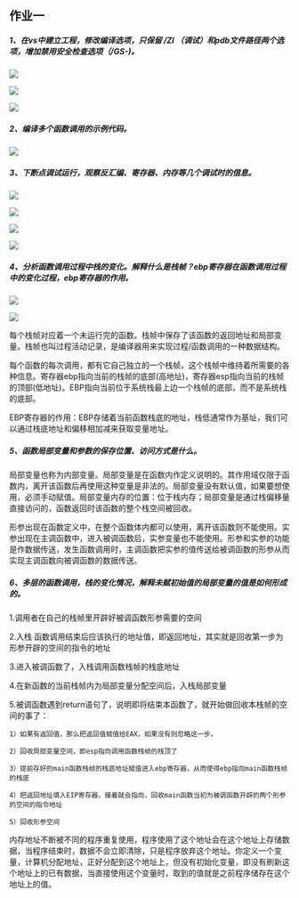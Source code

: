 ## 作业一

##### 1、在vs中建立工程，修改编译选项，只保留 /ZI （调试）和pdb文件路径两个选项，增加禁用安全检查选项（/GS-)。

![](img/属性设置1.png)

![](img/属性设置2.png)

![](img/属性设置3.png)

##### 2、编译多个函数调用的示例代码。

![](img/源文件.png)

##### 3、下断点调试运行，观察反汇编、寄存器、内存等几个调试时的信息。

![](img/下断点并启用调试.png)

![](img/反汇编.png)

![](img/观察寄存器窗口.png)

![](img/打开内存窗口.png)

##### 4、分析函数调用过程中栈的变化。解释什么是栈帧？ebp寄存器在函数调用过程中的变化过程，ebp寄存器的作用。

![](img/查看二进制与对应汇编语言.png)

![](img/EIP和ESP发生改变.png)

每个栈帧对应着一个未运行完的函数。栈帧中保存了该函数的返回地址和局部变量。栈帧也叫过程活动记录，是编译器用来实现过程/函数调用的一种数据结构。

每个函数的每次调用，都有它自己独立的一个栈帧，这个栈帧中维持着所需要的各种信息。寄存器ebp指向当前的栈帧的底部(高地址)，寄存器esp指向当前的栈帧的顶部(低地址)。EBP指向当前位于系统栈最上边一个栈帧的底部，而不是系统栈的底部。

EBP寄存器的作用：EBP存储着当前函数栈底的地址，栈低通常作为基址，我们可以通过栈底地址和偏移相加减来获取变量地址。

##### 5、函数局部变量和参数的保存位置、访问方式是什么。

局部变量也称为内部变量。局部变量是在函数内作定义说明的。其作用域仅限于函数内，离开该函数后再使用这种变量是非法的。局部变量没有默认值，如果要想使用，必须手动赋值。局部变量内存的位置：位于栈内存；局部变量是通过栈偏移量直接访问的，函数返回时该函数的整个栈空间被回收。

形参出现在函数定义中，在整个函数体内都可以使用，离开该函数则不能使用。实参出现在主调函数中，进入被调函数后，实参变量也不能使用。形参和实参的功能是作数据传送，发生函数调用时，主调函数把实参的值传送给被调函数的形参从而实现主调函数向被调函数的数据传送。

##### 6、多层的函数调用，栈的变化情况，解释未赋初始值的局部变量的值是如何形成的。

1.调用者在自己的栈帧里开辟好被调函数形参需要的空间

2.入栈 函数调用结束后应该执行的地址值，即返回地址，其实就是回收第一步为形参开辟的空间的指令的地址

3.进入被调函数了，入栈调用函数栈帧的栈底地址

4.在新函数的当前栈帧内为局部变量分配空间后，入栈局部变量

5.被调函数遇到return语句了，说明即将结束本函数了，就开始做回收本栈帧的空间的事了：

    1）如果有返回值，那么把返回值赋值给EAX，如果没有则忽略这一步。

    2）回收局部变量空间，即esp指向调用函数栈帧的栈顶了

    3）提前存好的main函数栈帧的栈底地址赋值进入ebp寄存器，从而使得ebp指向main函数栈帧的栈底

    4）把返回地址填入EIP寄存器，接着就会指向，回收main函数当初为被调函数开辟的两个形参的空间的指令地址

    5）回收形参空间

内存地址不断被不同的程序重复使用，程序使用了这个地址会在这个地址上存储数据，当程序结束时，数据不会立即清除，只是程序放弃这个地址。你定义一个变量，计算机分配地址，正好分配到这个地址上，但没有初始化变量，即没有刷新这个地址上的已有数据，当直接使用这个变量时，取到的值就是之前程序储存在这个地址上的值。